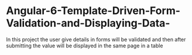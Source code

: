 # Angular-6-Template-Driven-Form-Validation-and-Displaying-Data-
In this project the user give details in forms will be validated and then after submitting the value will be displayed in the same page in a table 
